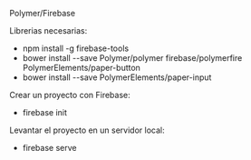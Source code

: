 Polymer/Firebase

Librerias necesarias:
- npm install -g firebase-tools
- bower install --save Polymer/polymer firebase/polymerfire PolymerElements/paper-button
- bower install --save PolymerElements/paper-input

Crear un proyecto con Firebase:
- firebase init

Levantar el proyecto en un servidor local:
- firebase serve

